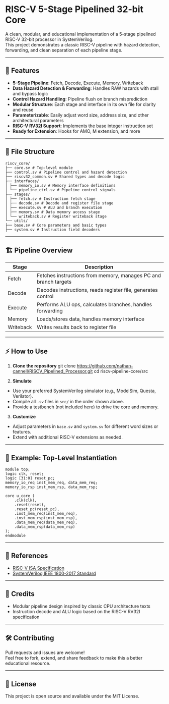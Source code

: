 # RISC-V 5-Stage Pipelined 32-bit Core

A clean, modular, and educational implementation of a 5-stage pipelined RISC-V 32-bit processor in SystemVerilog.  
This project demonstrates a classic RISC-V pipeline with hazard detection, forwarding, and clean separation of each pipeline stage.

---

## 🚀 Features

- **5-Stage Pipeline**: Fetch, Decode, Execute, Memory, Writeback
- **Data Hazard Detection & Forwarding**: Handles RAW hazards with stall and bypass logic
- **Control Hazard Handling**: Pipeline flush on branch misprediction
- **Modular Structure**: Each stage and interface in its own file for clarity and reuse
- **Parameterizable**: Easily adjust word size, address size, and other architectural parameters
- **RISC-V RV32I Support**: Implements the base integer instruction set
- **Ready for Extension**: Hooks for AMO, M extension, and more

---

## 📂 File Structure
```
riscv_core/
├── core.sv # Top-level module
├── control.sv # Pipeline control and hazard detection
├── riscv32_common.sv # Shared types and decode logic
├── interfaces/
│ ├── memory_io.sv # Memory interface definitions
│ └── pipeline_ctrl.sv # Pipeline control signals
├── stages/
│ ├── fetch.sv # Instruction fetch stage
│ ├── decode.sv # Decode and register file stage
│ ├── execute.sv # ALU and branch execution
│ ├── memory.sv # Data memory access stage
│ └── writeback.sv # Register writeback stage
└── utils/
├── base.sv # Core parameters and basic types
├── system.sv # Instruction field decoders
```
---

## 🏗️ Pipeline Overview

| Stage     | Description                                                      |
|-----------|------------------------------------------------------------------|
| Fetch     | Fetches instructions from memory, manages PC and branch targets  |
| Decode    | Decodes instructions, reads register file, generates control     |
| Execute   | Performs ALU ops, calculates branches, handles forwarding        |
| Memory    | Loads/stores data, handles memory interface                      |
| Writeback | Writes results back to register file                             |

---

## ⚡ How to Use

1. **Clone the repository**
git clone https://github.com/nathan-cannell/RISCV_Pipelined_Processor.git
cd riscv-pipeline-core/src


2. **Simulate**
- Use your preferred SystemVerilog simulator (e.g., ModelSim, Questa, Verilator).
- Compile all `.sv` files in `src/` in the order shown above.
- Provide a testbench (not included here) to drive the core and memory.

3. **Customize**
- Adjust parameters in `base.sv` and `system.sv` for different word sizes or features.
- Extend with additional RISC-V extensions as needed.

---

## 📝 Example: Top-Level Instantiation
```
module top;
logic clk, reset;
logic [31:0] reset_pc;
memory_io_req inst_mem_req, data_mem_req;
memory_io_rsp inst_mem_rsp, data_mem_rsp;

core u_core (
    .clk(clk),
    .reset(reset),
    .reset_pc(reset_pc),
    .inst_mem_req(inst_mem_req),
    .inst_mem_rsp(inst_mem_rsp),
    .data_mem_req(data_mem_req),
    .data_mem_rsp(data_mem_rsp)
);
endmodule
```
---

## 📖 References

- [RISC-V ISA Specification](https://riscv.org/technical/specifications/)
- [SystemVerilog IEEE 1800-2017 Standard](https://ieeexplore.ieee.org/document/8299595)

---

## 🙌 Credits

- Modular pipeline design inspired by classic CPU architecture texts
- Instruction decode and ALU logic based on the RISC-V RV32I specification

---

## 🛠️ Contributing

Pull requests and issues are welcome!  
Feel free to fork, extend, and share feedback to make this a better educational resource.

---

## 📄 License

This project is open source and available under the MIT License.
